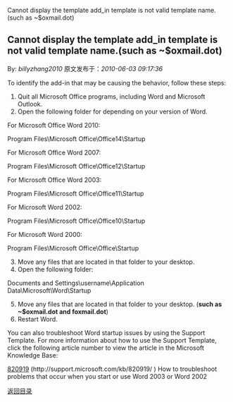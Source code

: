 Cannot display the template add_in template is not valid template name.(such as ~$oxmail.dot)
## Cannot display the template add_in template is not valid template name.(such as ~$oxmail.dot)

By: *billyzhang2010* 原文发布于：*2010-06-03 09:17:36*

To identify the add-in that may be causing the behavior, follow
these steps&#58;

1. Quit all Microsoft Office programs, including Word and
Microsoft Outlook.
2. Open the following folder for depending on your version of
Word.

For Microsoft Office Word 2010&#58;

Program Files\Microsoft Office\Office14\Startup

For Microsoft Office Word 2007&#58;

Program Files\Microsoft Office\Office12\Startup

For Microsoft Office Word 2003&#58;

Program Files\Microsoft Office\Office11\Startup

For Microsoft Word 2002&#58;

Program Files\Microsoft Office\Office10\Startup

For Microsoft Word 2000&#58;

Program Files\Microsoft Office\Office\Startup

3. Move any files that are located in that folder to your
desktop.
4. Open the following folder&#58;

Documents and Settings\username\Application
Data\Microsoft\Word\Startup

5. Move any files that are located in that folder to your desktop.
(**such as ~$oxmail.dot and
foxmail.dot**)
6. Restart Word.

You can also troubleshoot Word startup issues by using the Support
Template. For more information about how to use the Support
Template, click the following article number to view the article in
the Microsoft Knowledge Base&#58;

[820919](http&#58;//support.microsoft.com/kb/820919/)
(http&#58;//support.microsoft.com/kb/820919/ ) How to
troubleshoot problems that occur when you start or use Word 2003 or
Word 2002

[返回目录](index.html)
